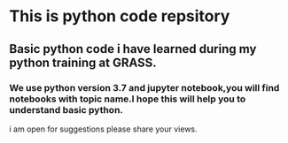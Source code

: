 # This is python code repsitory
## Basic python code i have learned during my python training at GRASS.

### We use python version 3.7 and jupyter notebook,you will find notebooks with topic name.I hope this will help you to understand basic python.
i am open for suggestions please share your views.
